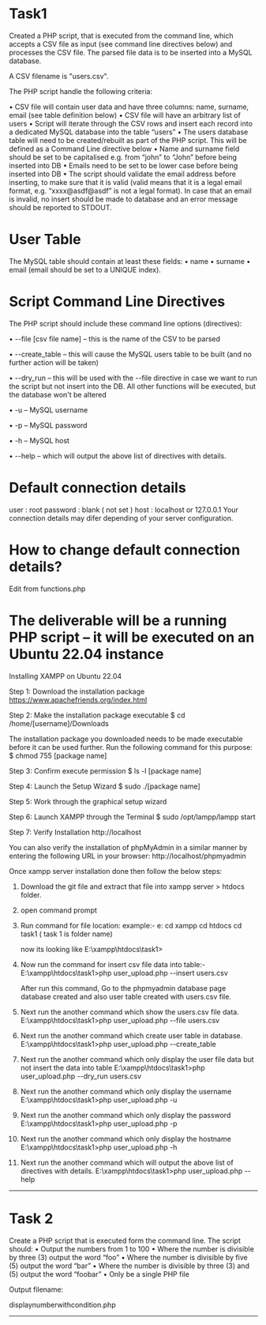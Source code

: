 # Task1

Created a PHP script, that is executed from the command line, which accepts a CSV file as input (see command
line directives below) and processes the CSV file. The parsed file data is to be inserted into a MySQL database.

A CSV filename is "users.csv".

The PHP script handle the following criteria:

• CSV file will contain user data and have three columns: name, surname, email (see table definition
below)
• CSV file will have an arbitrary list of users
• Script will iterate through the CSV rows and insert each record into a dedicated MySQL database into
the table “users”
• The users database table will need to be created/rebuilt as part of the PHP script. This will be defined
as a Command Line directive below
• Name and surname field should be set to be capitalised e.g. from “john” to “John” before being
inserted into DB
• Emails need to be set to be lower case before being inserted into DB
• The script should validate the email address before inserting, to make sure that it is valid (valid means
that it is a legal email format, e.g. “xxxx@asdf@asdf” is not a legal format). In case that an email is
invalid, no insert should be made to database and an error message should be reported to STDOUT.

# User Table

The MySQL table should contain at least these fields:
• name
• surname
• email (email should be set to a UNIQUE index).


# Script Command Line Directives

The PHP script should include these command line options (directives):

• --file [csv file name] –	this is the name of the CSV to be parsed

• --create_table 		 – 	this will cause the MySQL users table to be built (and no further action will be taken)

• --dry_run 			 – 	this will be used with the --file directive in case we want to run the script but not insert into the DB. All 								other functions will be executed, but the database won't be altered

• -u 					 –  MySQL username

• -p 					 –  MySQL password

• -h 					 –  MySQL host

• --help 				 –  which will output the above list of directives with details.


# Default connection details
user : root
password : blank ( not set )
host : localhost or 127.0.0.1
Your connection details may difer depending of your server configuration.

# How to change default connection details?
Edit from functions.php 


# The deliverable will be a running PHP script – it will be executed on an Ubuntu 22.04 instance

Installing XAMPP on Ubuntu 22.04

Step 1: Download the installation package
https://www.apachefriends.org/index.html

Step 2: Make the installation package executable
$ cd /home/[username]/Downloads

The installation package you downloaded needs to be made executable before it can be used further. Run the following command for this purpose:
$ chmod 755 [package name]

Step 3: Confirm execute permission
$ ls -l [package name]

Step 4: Launch the Setup Wizard
$ sudo ./[package name]

Step 5: Work through the graphical setup wizard

Step 6: Launch XAMPP through the Terminal
$ sudo /opt/lampp/lampp start

Step 7: Verify Installation
http://localhost

You can also verify the installation of phpMyAdmin in a similar manner by entering the following URL in your browser:
http://localhost/phpmyadmin


Once xampp server installation done then follow the below steps:

1.  Download the git file and extract that file into xampp server  > htdocs folder.
2.  open command prompt
3.  Run command for file location:
    example:-
    e:
    cd xampp
    cd htdocs
    cd task1 ( task 1 is folder name)
   
    now its looking like
    E:\xampp\htdocs\task1>

5.  Now run the command for insert csv file data into table:-
    E:\xampp\htdocs\task1>php user_upload.php --insert users.csv

    After run this command, Go to the phpmyadmin database page database created and also user table created with users.csv file. 

6.  Next run the another command which show the users.csv file data.
    E:\xampp\htdocs\task1>php user_upload.php --file users.csv

7.  Next run the another command which create user table in database.
    E:\xampp\htdocs\task1>php user_upload.php --create_table

8.  Next run the another command which only display the user file data but not insert the data into table
    E:\xampp\htdocs\task1>php user_upload.php --dry_run users.csv

9.  Next run the another command which only display the username
    E:\xampp\htdocs\task1>php user_upload.php -u

10. Next run the another command which only display the password
    E:\xampp\htdocs\task1>php user_upload.php -p

11. Next run the another command which only display the hostname
    E:\xampp\htdocs\task1>php user_upload.php -h

12. Next run the another command which will output the above list of directives with details.
    E:\xampp\htdocs\task1>php user_upload.php --help


------------------------------------------------------------------------------------------------------------------------------------

# Task 2 

Create a PHP script that is executed form the command line. The script should:
• Output the numbers from 1 to 100
• Where the number is divisible by three (3) output the word “foo”
• Where the number is divisible by five (5) output the word “bar”
• Where the number is divisible by three (3) and (5) output the word “foobar”
• Only be a single PHP file

Output filename:

displaynumberwithcondition.php

------------------------------------------------------------------------------------------------------------------------------------





